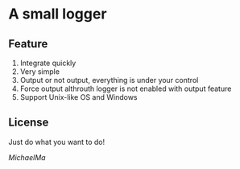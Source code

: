 # A small logger

## Feature

1. Integrate quickly
2. Very simple
3. Output or not output, everything is under your control
4. Force output althrouth logger is not enabled with output feature
5. Support Unix-like OS and Windows

## License

Just do what you want to do!

$MichaelMa$
